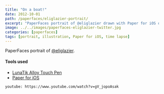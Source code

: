 ```yaml
---
title: "On a boat!"
date: 2012-10-01
path: /paperfaces/eliglazier-portrait/
excerpt: "PaperFaces portrait of @eliglazier drawn with Paper for iOS on an iPad."
image: ../../images/paperfaces-eliglazier-twitter.jpg
categories: [paperfaces]
tags: [portrait, illustration, Paper for iOS, time lapse]
---
```


PaperFaces portrait of [@eliglazier](https://twitter.com/eliglazier).

#### Tools used

- [LunaTik Alloy Touch Pen](https://www.amazon.com/gp/product/B00821TR7G/ref=as_li_ss_tl?ie=UTF8&tag=mademist-20&linkCode=as2&camp=1789&creative=390957&creativeASIN=B00821TR7G)
- [Paper for iOS](https://paper.bywetransfer.com/)

`youtube: https://www.youtube.com/watch?v=gV_jopoAsak`
